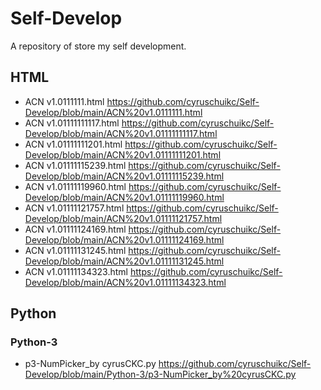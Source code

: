 # Self-Develop
A repository of store my self development.
## HTML
- ACN v1.0111111.html
https://github.com/cyruschuikc/Self-Develop/blob/main/ACN%20v1.0111111.html
- ACN v1.01111111117.html
https://github.com/cyruschuikc/Self-Develop/blob/main/ACN%20v1.01111111117.html
- ACN v1.01111111201.html
https://github.com/cyruschuikc/Self-Develop/blob/main/ACN%20v1.01111111201.html
- ACN v1.01111115239.html
https://github.com/cyruschuikc/Self-Develop/blob/main/ACN%20v1.01111115239.html
- ACN v1.01111119960.html
https://github.com/cyruschuikc/Self-Develop/blob/main/ACN%20v1.01111119960.html
- ACN v1.01111121757.html
https://github.com/cyruschuikc/Self-Develop/blob/main/ACN%20v1.01111121757.html
- ACN v1.01111124169.html
https://github.com/cyruschuikc/Self-Develop/blob/main/ACN%20v1.01111124169.html
- ACN v1.01111131245.html
https://github.com/cyruschuikc/Self-Develop/blob/main/ACN%20v1.01111131245.html
- ACN v1.01111134323.html
https://github.com/cyruschuikc/Self-Develop/blob/main/ACN%20v1.01111134323.html
## Python
### Python-3
- p3-NumPicker_by cyrusCKC.py
https://github.com/cyruschuikc/Self-Develop/blob/main/Python-3/p3-NumPicker_by%20cyrusCKC.py
